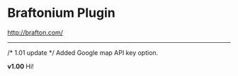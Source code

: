 # Braftonium Plugin

http://brafton.com/

*******************************************************************

/* 1.01 update */
Added Google map API key option.

**v1.00**
Hi!